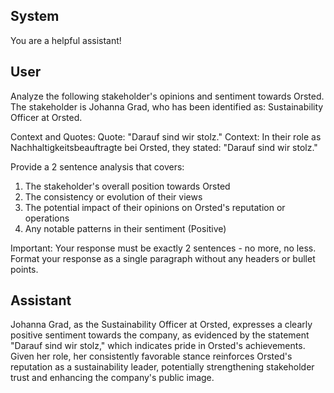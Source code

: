 ## System

You are a helpful assistant!

## User


Analyze the following stakeholder's opinions and sentiment towards Orsted. The stakeholder is Johanna Grad, who has been identified as: Sustainability Officer at Orsted.

Context and Quotes:
Quote: "Darauf sind wir stolz."
Context: In their role as Nachhaltigkeitsbeauftragte bei Orsted, they stated: "Darauf sind wir stolz."

Provide a 2 sentence analysis that covers:
1. The stakeholder's overall position towards Orsted
2. The consistency or evolution of their views
3. The potential impact of their opinions on Orsted's reputation or operations
4. Any notable patterns in their sentiment (Positive)

Important: Your response must be exactly 2 sentences - no more, no less.
Format your response as a single paragraph without any headers or bullet points.


## Assistant

Johanna Grad, as the Sustainability Officer at Orsted, expresses a clearly positive sentiment towards the company, as evidenced by the statement "Darauf sind wir stolz," which indicates pride in Orsted's achievements. Given her role, her consistently favorable stance reinforces Orsted's reputation as a sustainability leader, potentially strengthening stakeholder trust and enhancing the company's public image.

